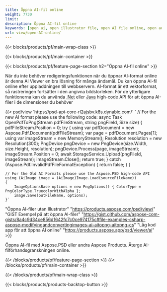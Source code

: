 ```yaml
---
title: Öppna AI-fil online
weight: 7730
limit: 
description: Öppna AI-fil online
keywords: [open ai, open illustrator file, open AI file online, open adobe illustrator, preview of ai file, ai format open]
url: view/open-AI-online/
---
```


{{< blocks/products/pf/main-wrap-class >}}


{{< blocks/products/pf/main-container >}}

{{< blocks/products/pf/feature-page-section h2="Öppna AI-fil online" >}}
<p>När du inte behöver redigeringsfunktionen när du öppnar AI-format online är denna AI Viewer en bra lösning för många ändamål. Du kan öppna AI-fil online efter uppladdningen till webbservern. AI-format är ett vektorformat, så rastreringen fortsätter i den angivna bildstorleken. För de ytterligare funktionerna kan du använda <a href="/psd/net">.Net</a> eller <a href="/psd/java">Java</a> high-code API för att öppna AI-filer i de dimensioner du behöver</p>
{{< psd/view `https://psd-api-core-rl2ajsbv.k8s.dynabic.com/` 
`	// For the new AI format please use the following code:
	async Task<bool> OpenPdfToPng(Stream pdfFileStream, string pngFileId, Size size)
	{
		pdfFileStream.Position = 0;
		try
		{
			using var pdfDocument = new Aspose.Pdf.Document(pdfFileStream);
			var page = pdfDocument.Pages[1];
			using var imageStream = new MemoryStream();
			Resolution resolution = new Resolution(300);
			PngDevice pngDevice = new PngDevice(size.Width, size.Height, resolution);
			pngDevice.Process(page, imageStream);
			imageStream.Position = 0;
			await StorageService.Upload(pngFileId, imageStream);
			imageStream.Close();
			return true;
		}
		catch (Aspose.Pdf.InvalidPdfFileFormatException)
		{
			return false;
		}
	}
	
	// For the Old AI Formats please use the Aspose.PSD high-code API
	using (AiImage image = (AiImage)Image.Load(sourceFileName))
	{
		ImageOptionsBase options = new PngOptions() { ColorType = PngColorType.TruecolorWithAlpha };
		image.Save(outFileName, options);
	}` 
"Öppna AI-filer utan Illustrator" "https://products.aspose.com/psd/view/" 
"GIST Exempel på att öppna AI-filer" "https://gist.github.com/aspose-com-gists/8a4c9d34ce856d1642fc7c0ce974175c#file-examples-csharp-aspose-modifyingandconvertingimages-ai-aitopng-aitopng-cs" 
"Låg kod app för att öppna AI online" "https://products.aspose.app/psd/viewer/ai" >}}
<p>Öppna AI-fil med Aspose.PSD eller andra Aspose Products. Återge AI-filförhandsgranskningen online.</p>
{{< /blocks/products/pf/feature-page-section >}}
{{< /blocks/products/pf/main-container >}}


{{< /blocks/products/pf/main-wrap-class >}}

{{< blocks/products/products-backtop-button >}}
